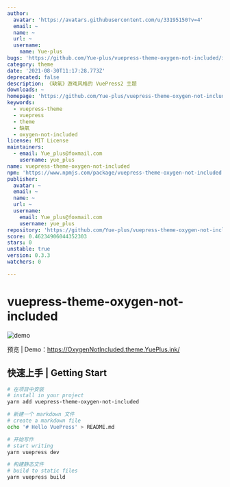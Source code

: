 ```yaml
---
author:
  avatar: 'https://avatars.githubusercontent.com/u/33195150?v=4'
  email: ~
  name: ~
  url: ~
  username:
    name: Yue-plus
bugs: 'https://github.com/Yue-plus/vuepress-theme-oxygen-not-included/issues'
category: theme
date: '2021-08-30T11:17:28.773Z'
deprecated: false
description: 《缺氧》游戏风格的 VuePress2 主题
downloads: ~
homepage: 'https://github.com/Yue-plus/vuepress-theme-oxygen-not-included#readme'
keywords:
  - vuepress-theme
  - vuepress
  - theme
  - 缺氧
  - oxygen-not-included
license: MIT License
maintainers:
  - email: Yue_plus@foxmail.com
    username: yue_plus
name: vuepress-theme-oxygen-not-included
npm: 'https://www.npmjs.com/package/vuepress-theme-oxygen-not-included'
publisher:
  avatar: ~
  email: ~
  name: ~
  url: ~
  username:
    email: Yue_plus@foxmail.com
    username: yue_plus
repository: 'https://github.com/Yue-plus/vuepress-theme-oxygen-not-included'
score: 0.46234906044352303
stars: 0
unstable: true
version: 0.3.3
watchers: 0

---
```


# vuepress-theme-oxygen-not-included

![demo](./demo.jpg)

预览 | Demo：<https://OxygenNotIncluded.theme.YuePlus.ink/>

## 快速上手 | Getting Start

```sh
# 在项目中安装
# install in your project
yarn add vuepress-theme-oxygen-not-included

# 新建一个 markdown 文件
# create a markdown file
echo '# Hello VuePress' > README.md

# 开始写作
# start writing
yarn vuepress dev

# 构建静态文件
# build to static files
yarn vuepress build
```
